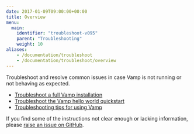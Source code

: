 ```yaml
---
date: 2017-01-09T09:00:00+00:00
title: Overview
menu:
  main:
    identifier: "troubleshoot-v095"
    parent: "Troubleshooting"
    weight: 10
aliases:
    - /documentation/troubleshoot
    - /documentation/troubleshoot/overview
---
```


Troubleshoot and resolve common issues in case Vamp is not running or not behaving as expected.

* [Troubleshoot a full Vamp installation](/documentation/troubleshoot/v0.9.5/full-vamp-installation)
* [Troubleshoot the Vamp hello world quickstart](/documentation/troubleshoot/v0.9.5/hello-world-quickstart)
* [Troubleshooting tips for using Vamp](/documentation/troubleshoot/v0.9.5/tips-for-using-vamp)

If you find some of the instructions not clear enough or lacking information, please [raise an issue on GitHub](https://github.com/magneticio/vamp.io/issues/new).